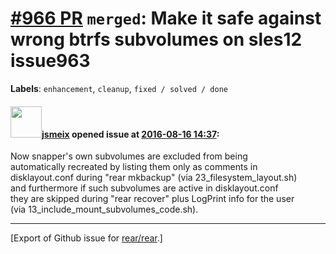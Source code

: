[\#966 PR](https://github.com/rear/rear/pull/966) `merged`: Make it safe against wrong btrfs subvolumes on sles12 issue963
==========================================================================================================================

**Labels**: `enhancement`, `cleanup`, `fixed / solved / done`

#### <img src="https://avatars.githubusercontent.com/u/1788608?u=925fc54e2ce01551392622446ece427f51e2f0ce&v=4" width="50">[jsmeix](https://github.com/jsmeix) opened issue at [2016-08-16 14:37](https://github.com/rear/rear/pull/966):

Now snapper's own subvolumes are excluded from being  
automatically recreated by listing them only as comments in  
disklayout.conf during "rear mkbackup" (via 23\_filesystem\_layout.sh)  
and furthermore if such subvolumes are active in disklayout.conf  
they are skipped during "rear recover" plus LogPrint info for the user  
(via 13\_include\_mount\_subvolumes\_code.sh).

------------------------------------------------------------------------

\[Export of Github issue for
[rear/rear](https://github.com/rear/rear).\]
